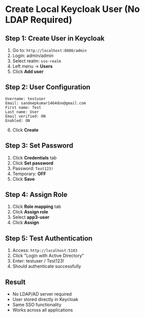 # Create Local Keycloak User (No LDAP Required)

## Step 1: Create User in Keycloak
1. Go to: `http://localhost:8080/admin`
2. Login: admin/admin
3. Select realm: `sso-realm`
4. Left menu → **Users**
5. Click **Add user**

## Step 2: User Configuration
```
Username: testuser
Email: sandeepkumar1464don@gmail.com
First name: Test
Last name: User
Email verified: ON
Enabled: ON
```
6. Click **Create**

## Step 3: Set Password
1. Click **Credentials** tab
2. Click **Set password**
3. Password: `Test123!`
4. Temporary: **OFF**
5. Click **Save**

## Step 4: Assign Role
1. Click **Role mapping** tab
2. Click **Assign role**
3. Select **app3-user**
4. Click **Assign**

## Step 5: Test Authentication
1. Access: `http://localhost:5103`
2. Click "Login with Active Directory"
3. Enter: testuser / Test123!
4. Should authenticate successfully

## Result
- No LDAP/AD server required
- User stored directly in Keycloak
- Same SSO functionality
- Works across all applications